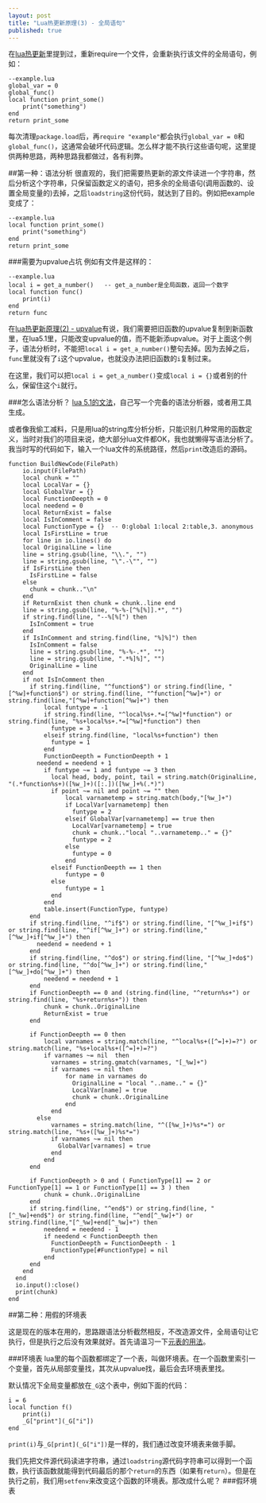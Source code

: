 ```yaml
---
layout: post
title: "Lua热更新原理(3) - 全局语句"
published: true
---
```


在[lua热更新](http://asqbtcupid.github.io/hotupdte-implement/)里提到过，重新require一个文件，会重新执行该文件的全局语句，例如：

	--example.lua
	global_var = 0
    global_func()
	local function print_some() 
    	print("something")
	end
	return print_some
   
每次清理`package.load`后，再`require "example"`都会执行`global_var = 0`和`global_func()`，这通常会破坏代码逻辑。怎么样才能不执行这些语句呢，这里提供两种思路，两种思路我都做过，各有利弊。

##第一种：语法分析
很直观的，我们把需要热更新的源文件读进一个字符串，然后分析这个字符串，只保留函数定义的语句，把多余的全局语句(调用函数的、设置全局变量的)去掉，之后`loadstring`这份代码，就达到了目的。例如把example变成了：
	
    --example.lua
    local function print_some()
    	print("something")
    end
    return print_some

###需要为upvalue占坑
例如有文件是这样的：

	--example.lua
	local i = get_a_number()   -- get_a_number是全局函数，返回一个数字
	local function func()
		print(i)
	end
	return func

在[lua热更新原理(2) - upvalue](http://asqbtcupid.github.io/luahotupdate2-upvalue/)有说，我们需要把旧函数的upvalue复制到新函数里，在lua5.1里，只能改变upvalue的值，而不能新添upvalue。对于上面这个例子，语法分析时，不能把`local i = get_a_number()`整句去掉。因为去掉之后，`func`里就没有了`i`这个upvalue，也就没办法把旧函数的`i`复制过来。

在这里，我们可以把`local i = get_a_number()`变成`local i = {}`或者别的什么，保留住这个`i`就行。

###怎么语法分析？
[lua 5.1的文法](http://www.lua.org/manual/5.1/manual.html#8)，自己写一个完备的语法分析器，或者用工具生成。

或者像我偷工减料，只是用lua的string库分析分析，只能识别几种常用的函数定义，当时对我们的项目来说，绝大部分lua文件都OK，我也就懒得写语法分析了。我当时写的代码如下，输入一个lua文件的系统路径，然后`print`改造后的源码。

	function BuildNewCode(FilePath)
		io.input(FilePath)  
		local chunk = ""
		local LocalVar = {}
		local GlobalVar = {}
		local FunctionDeepth = 0
		local needend = 0
		local ReturnExist = false
		local IsInComment = false
		local FunctionType = {}  -- 0:global 1:local 2:table,3. anonymous
		local IsFirstLine = true
		for line in io.lines() do
	    local OriginalLine = line
	    line = string.gsub(line, "\\.", "")
	    line = string.gsub(line, "\".-\"", "")
	    if IsFirstLine then
	      IsFirstLine = false         
	    else 
	      chunk = chunk.."\n"
	    end
	    if ReturnExist then chunk = chunk..line end
	    line = string.gsub(line, "%-%-[^%[%]].*", "")
	    if string.find(line, "--%[%[") then
	      IsInComment = true
	    end
	    if IsInComment and string.find(line, "%]%]") then
	      IsInComment = false
	      line = string.gsub(line, "%-%-.*", "")
	      line = string.gsub(line, ".*%]%]", "")
	      OriginalLine = line
	    end
	    if not IsInComment then 
	      if string.find(line, "^function$") or string.find(line, "[^%w]+function$") or string.find(line, "^function[^%w]+") or string.find(line,"[^%w]+function[^%w]+") then 
	          local funtype = -1
	          if string.find(line, "^local%s+.*=[^%w]*function") or string.find(line, "%s+local%s+.*=[^%w]*function") then 
	            funtype = 3
	          elseif string.find(line, "local%s+function") then 
	            funtype = 1
	          end
	          FunctionDeepth = FunctionDeepth + 1 
	        needend = needend + 1
	          if funtype ~= 1 and funtype ~= 3 then
	            local head, body, point, tail = string.match(OriginalLine, "(.*function%s+)([%w_]+)([:.])([%w_]+%(.*)")
	            if point ~= nil and point ~= "" then
	                local varnametemp = string.match(body,"[%w_]+")
	                if LocalVar[varnametemp] then
	                  funtype = 2
	                elseif GlobalVar[varnametemp] == true then
	                  LocalVar[varnametemp] = true
	                  chunk = chunk.."local "..varnametemp.." = {}"
	                  funtype = 2
	                else
	                  funtype = 0
	                end
	            elseif FunctionDeepth == 1 then
	                funtype = 0
	            else
	                funtype = 1
	            end
	          end
	          table.insert(FunctionType, funtype)
	      end
	      if string.find(line, "^if$") or string.find(line, "[^%w_]+if$") or string.find(line, "^if[^%w_]+") or string.find(line,"[^%w_]+if[^%w_]+") then
	        needend = needend + 1
	      end     
	      if string.find(line, "^do$") or string.find(line, "[^%w_]+do$") or string.find(line, "^do[^%w_]+") or string.find(line,"[^%w_]+do[^%w_]+") then
	          needend = needend + 1
	      end
	      if FunctionDeepth == 0 and (string.find(line, "^return%s+") or string.find(line, "%s+return%s+")) then
	          chunk = chunk..OriginalLine
	          ReturnExist = true
	      end

	      if FunctionDeepth == 0 then
	          local varnames = string.match(line, "^local%s+([^=]+)=?") or string.match(line, "%s+local%s+([^=]+)=?") 
	          if varnames ~= nil  then
	            varnames = string.gmatch(varnames, "[_%w]+")
	            if varnames ~= nil then
	                for name in varnames do
	                  OriginalLine = "local "..name.." = {}"
	                  LocalVar[name] = true
	                  chunk = chunk..OriginalLine
	                end
	            end
	        else
	            varnames = string.match(line, "^([%w_]+)%s*=") or string.match(line, "%s+([%w_]+)%s*=")
	            if varnames ~= nil then
	              GlobalVar[varnames] = true
	            end
	          end
	      end

	      if FunctionDeepth > 0 and ( FunctionType[1] == 2 or FunctionType[1] == 1 or FunctionType[1] == 3 ) then
	          chunk = chunk..OriginalLine
	      end
	      if string.find(line, "^end$") or string.find(line, "[^_%w]+end$") or string.find(line, "^end[^_%w]+") or string.find(line,"[^_%w]+end[^_%w]+") then
	          needend = needend - 1
	          if needend < FunctionDeepth then
	            FunctionDeepth = FunctionDeepth - 1
	            FunctionType[#FunctionType] = nil
	          end
	      end
	    end
	  end
	  io.input():close()
	  print(chunk)
	end

##第二种：用假的环境表

这是现在的版本在用的，思路跟语法分析截然相反，不改造源文件，全局语句让它执行，但是执行之后没有效果就好。首先请温习一下[元表的用法](http://www.lua.org/manual/5.1/manual.html#2.8)。

###环境表
lua里的每个函数都绑定了一个表，叫做环境表。在一个函数里索引一个变量，首先从局部变量找，其次从upvalue找，最后会去环境表里找。

默认情况下全局变量都放在`_G`这个表中，例如下面的代码：

	i = 6
	local function f()
		print(i)
		_G["print"](_G["i"])
	end

`print(i)`与`_G[print](_G["i"])`是一样的，我们通过改变环境表来做手脚。

我们先把文件源代码读进字符串，通过`loadstring`源代码字符串可以得到一个函数，执行该函数就能得到代码最后的那个`return`的东西（如果有`return`）。但是在执行之前，我们用`setfenv`来改变这个函数的环境表。那改成什么呢？
###假环境表




